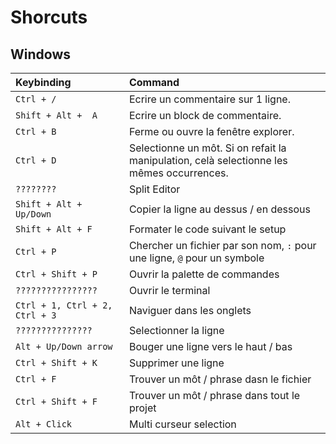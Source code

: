 # Shorcuts

## Windows

| Keybinding | Command                        | 
| :--------- | :----------------------------- | 
| `Ctrl + /` | Ecrire un commentaire sur 1 ligne. |
| `Shift + Alt +  A` | Ecrire un block de commentaire. |
| `Ctrl + B` | Ferme ou ouvre la fenêtre explorer. |
| `Ctrl + D` | Selectionne un môt. Si on refait la manipulation, celà selectionne les mêmes occurrences. |
| `????????` | Split Editor |
| `Shift + Alt + Up/Down` | Copier la ligne au dessus / en dessous |
| `Shift + Alt + F` | Formater le code suivant le setup |
| `Ctrl + P` | Chercher un fichier par son nom, `:` pour une ligne, `@` pour un symbole|
| `Ctrl + Shift + P` | Ouvrir la palette de commandes |
| `????????????????` | Ouvrir le terminal |
| `Ctrl + 1, Ctrl + 2, Ctrl + 3` | Naviguer dans les onglets|
| `???????????????` | Selectionner la ligne |
| `Alt + Up/Down arrow` | Bouger une ligne vers le haut / bas |
| `Ctrl + Shift + K` | Supprimer une ligne |
| `Ctrl + F` | Trouver un môt / phrase dasn le fichier |
| `Ctrl + Shift + F` | Trouver un môt / phrase dans tout le projet |
| `Alt + Click` | Multi curseur selection |


